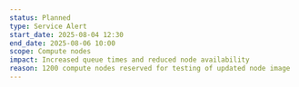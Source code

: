 ```yaml
---
status: Planned
type: Service Alert
start_date: 2025-08-04 12:30
end_date: 2025-08-06 10:00
scope: Compute nodes
impact: Increased queue times and reduced node availability
reason: 1200 compute nodes reserved for testing of updated node image
---
```

